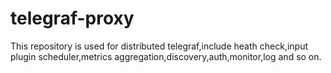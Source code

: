 # telegraf-proxy
This repository is used for distributed telegraf,include heath check,input plugin scheduler,metrics aggregation,discovery,auth,monitor,log and so on.

